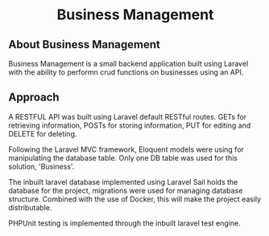 <h1 align="center"> Business Management</h1>


## About Business Management

Business Management is a small backend application built using Laravel with the ability to performn crud functions on businesses using an API.

## Approach 
A RESTFUL API was built using Laravel default RESTful routes. GETs for retrieving information, POSTs for storing information, PUT for editing and DELETE for deleting.

Following the Laravel MVC framework, Eloquent models were using for manipulating the database table. Only one DB table was used for this solution, 'Business'.

The inbuilt laravel database implemented using Laravel Sail holds the database for the project, migrations were used for managing database structure. Combined with the use of Docker, this will make the project easily distributable. 

PHPUnit testing is implemented through the inbuilt laravel test engine.  

